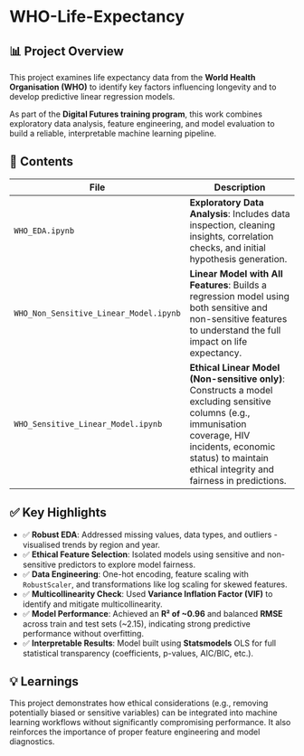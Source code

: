 # WHO-Life-Expectancy

## 📊 Project Overview
This project examines life expectancy data from the **World Health Organisation (WHO)** to identify key factors influencing longevity and to develop predictive linear regression models.

As part of the **Digital Futures training program**, this work combines exploratory data analysis, feature engineering, and model evaluation to build a reliable, interpretable machine learning pipeline.

## 📁 Contents
| File | Description |
|------|-------------|
| `WHO_EDA.ipynb` | **Exploratory Data Analysis**: Includes data inspection, cleaning insights, correlation checks, and initial hypothesis generation. |
| `WHO_Non_Sensitive_Linear_Model.ipynb` | **Linear Model with All Features**: Builds a regression model using both sensitive and non-sensitive features to understand the full impact on life expectancy. |
| `WHO_Sensitive_Linear_Model.ipynb` | **Ethical Linear Model (Non-sensitive only)**: Constructs a model excluding sensitive columns (e.g., immunisation coverage, HIV incidents, economic status) to maintain ethical integrity and fairness in predictions. |

## ✅ Key Highlights

- ✅ **Robust EDA**: Addressed missing values, data types, and outliers - visualised trends by region and year.
- ✅ **Ethical Feature Selection**: Isolated models using sensitive and non-sensitive predictors to explore model fairness.
- ✅ **Data Engineering**: One-hot encoding, feature scaling with `RobustScaler`, and transformations like log scaling for skewed features.
- ✅ **Multicollinearity Check**: Used **Variance Inflation Factor (VIF)** to identify and mitigate multicollinearity.
- ✅ **Model Performance**: Achieved an **R² of ~0.96** and balanced **RMSE** across train and test sets (~2.15), indicating strong predictive performance without overfitting.
- ✅ **Interpretable Results**: Model built using **Statsmodels** OLS for full statistical transparency (coefficients, p-values, AIC/BIC, etc.).

## 💡 Learnings
This project demonstrates how ethical considerations (e.g., removing potentially biased or sensitive variables) can be integrated into machine learning workflows without significantly compromising performance. It also reinforces the importance of proper feature engineering and model diagnostics.

